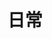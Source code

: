 ---
title: 日常
description: A description of this category
image:

# Badge style
style:
    background: "#2a9d8f"
    color: "#fff"
---